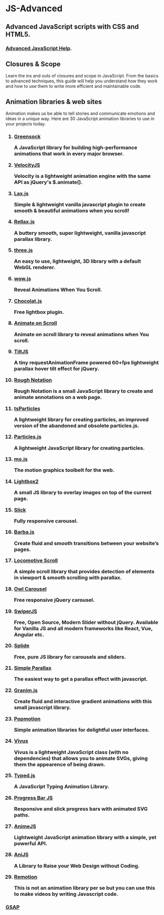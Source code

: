 <h1 id="title">JS-Advanced</h1>

<h2>Advanced JavaScript scripts with CSS and HTML5.</h2>

<h3><a href="https://www.javascripthelp.org/learn/advanced/" target="_blank" rel="noopenner noreferrer">Advanced JavaScript Help</a>.</h3>

<h2>Closures &amp; Scope</h2>
<p>Learn the ins and outs of closures and scope in JavaScript. From the basics to advanced techniques, this guide will 
help you understand how they work and how to use them to write more efficient and maintainable code.</p>

<h2>Animation libraries & web sites</h2>

<p>Animation makes us be able to tell stories and communicate emotions and ideas in a unique way. Here are 30 JavaScript animation libraries to use in your projects today.</p>

<h3>
<ol>
  <li><a href="https://greensock.com/">Greensock</a><br>
    <p>A JavaScript library for building high-performance animations that work in every major browser.</p></li>
  <li><a href="http://velocityjs.org/">VelocityJS</a><br>
    <p>Velocity is a lightweight animation engine with the same API as jQuery's $.animate().</p></li>
  <li><a href="https://github.com/alexfoxy/laxxx">Lax.js</a><br>
    <p>Simple & lightweight vanilla javascript plugin to create smooth & beautiful animations when you scroll!</p></li>
  <li><a href="https://github.com/dixonandmoe/rellax">Rellax.js</a><br>
    <p>A buttery smooth, super lightweight, vanilla javascript parallax library.</li>
  <li><a href="https://github.com/mrdoob/three.js/">three.js</a><br>
    <p>An easy to use, lightweight, 3D library with a default WebGL renderer.</p></li>
  <li><a href="https://wowjs.uk/">wow.js</a><br>
    <p>Reveal Animations When You Scroll.</p></li>
  <li><a href="http://chocolat.insipi.de/">Chocolat.js</a><br>
    <p>Free lightbox plugin.</p></li>
  <li><a href="https://michalsnik.github.io/aos/">Animate on Scroll</a><br>
    <p>Animate on scroll library to reveal animations when You scroll.</p></li>
  <li><a href="https://gijsroge.github.io/tilt.js/">TiltJS</a><br>
    <p>A tiny requestAnimationFrame powered 60+fps lightweight parallax hover tilt effect for jQuery.</p></li>
  <li><a href="https://roughnotation.com/">Rough Notation</a><br>
    <p>Rough Notation is a small JavaScript library to create and animate annotations on a web page.</p></li>
  <li><a href="https://particles.matteobruni.it/">tsParticles</a><br>
    <p>A lightweight library for creating particles, an improved version of the abandoned and obsolete particles.js.</p></li>
  <li><a href="https://vincentgarreau.com/particles.js/">Particles.js</a><br>
    <p>A lightweight JavaScript library for creating particles.</p></li>
  <li><a href="https://mojs.github.io/">mo.js</a><br>
    <p>The motion graphics toolbelt for the web.</p></li>
  <li><a href="https://lokeshdhakar.com/projects/lightbox2/">Lightbox2</a><br>
    <p>A small JS library to overlay images on top of the current page.</p></li>
  <li><a href="https://kenwheeler.github.io/slick/">Slick</a><br>
    <p>Fully responsive carousel.</p></li>
  <li><a href="https://barba.js.org/">Barba.js</a><br>
    <p>Create fluid and smooth transitions between your website’s pages.</p></li>
  <li><a href="https://locomotivemtl.github.io/locomotive-scroll/">Locomotive Scroll</a><br>
    <p>A simple scroll library that provides detection of elements in viewport & smooth scrolling with parallax.</p></li>
  <li><a href="https://owlcarousel2.github.io/OwlCarousel2/">Owl Carousel</a><br>
    <p>Free responsive jQuery carousel.</p></li>
  <li><a href="https://swiperjs.com/">SwiperJS</a><br>
    <p>Free, Open Source, Modern Slider without jQuery. Available for Vanilla JS and all modern frameworks like React, Vue, Angular etc.</p></li>
  <li><a href="https://splidejs.com/">Splide</a><br>
    <p>Free, pure JS library for carousels and sliders.</p></li>
  <li><a href="https://simpleparallax.com/">Simple Parallax</a><br>
    <p>The easiest way to get a parallax effect with javascript.</p></li>
  <li><a href="https://sarcadass.github.io/granim.js/index.html">Granim.js</a><br>
    <p>Create fluid and interactive gradient animations with this small javascript library.</p></li>
  <li><a href="https://popmotion.io/">Popmotion</a><br>
    <p>Simple animation libraries for delightful user interfaces.</p></li>
  <li><a href="https://maxwellito.github.io/vivus/">Vivus</a><br>
    <p>Vivus is a lightweight JavaScript class (with no dependencies) that allows you to animate SVGs, giving them the appearence of being drawn.</p></li>
  <li><a href="https://mattboldt.com/demos/typed-js/">Typed.js</a><br>
    <p>A JavaScript Typing Animation Library.</p></li>
  <li><a href="https://kimmobrunfeldt.github.io/progressbar.js/">Progress Bar JS</a><br>
    <p>Responsive and slick progress bars with animated SVG paths.</p></li>
  <li><a href="https://animejs.com/">AnimeJS</a><br>
    <p>Lightweight JavaScript animation library with a simple, yet powerful API.</p></li>
  <li><a href="https://anijs.github.io/">AniJS</a><br>
    <p>A Library to Raise your Web Design without Coding.</p></li>
  <li><a href="https://www.remotion.dev/">Remotion</a><br>
    <p>This is not an animation library per se but you can use this to make videos by writing Javascript code.</p></li>
</ol>
</h3>

<h3><a href="https://stackdiary.com/javascript-animation-libraries/#GSAP">GSAP</a></h3>

